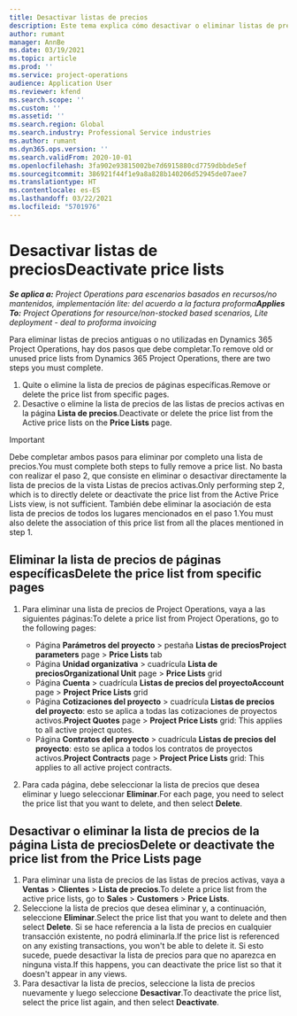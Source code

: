 ```yaml
---
title: Desactivar listas de precios
description: Este tema explica cómo desactivar o eliminar listas de precios antiguas o no utilizadas.
author: rumant
manager: AnnBe
ms.date: 03/19/2021
ms.topic: article
ms.prod: ''
ms.service: project-operations
audience: Application User
ms.reviewer: kfend
ms.search.scope: ''
ms.custom: ''
ms.assetid: ''
ms.search.region: Global
ms.search.industry: Professional Service industries
ms.author: rumant
ms.dyn365.ops.version: ''
ms.search.validFrom: 2020-10-01
ms.openlocfilehash: 3fa902e93815002be7d6915880cd7759dbbde5ef
ms.sourcegitcommit: 386921f44f1e9a8a828b140206d52945de07aee7
ms.translationtype: HT
ms.contentlocale: es-ES
ms.lasthandoff: 03/22/2021
ms.locfileid: "5701976"
---
```

# <a name="deactivate-price-lists"></a><span data-ttu-id="ab961-103">Desactivar listas de precios</span><span class="sxs-lookup"><span data-stu-id="ab961-103">Deactivate price lists</span></span> 

<span data-ttu-id="ab961-104">_**Se aplica a:** Project Operations para escenarios basados en recursos/no mantenidos, implementación lite: del acuerdo a la factura proforma_</span><span class="sxs-lookup"><span data-stu-id="ab961-104">_**Applies To:** Project Operations for resource/non-stocked based scenarios, Lite deployment - deal to proforma invoicing_</span></span>

<span data-ttu-id="ab961-105">Para eliminar listas de precios antiguas o no utilizadas en Dynamics 365 Project Operations, hay dos pasos que debe completar.</span><span class="sxs-lookup"><span data-stu-id="ab961-105">To remove old or unused price lists from Dynamics 365 Project Operations, there are two steps you must complete.</span></span> 

1. <span data-ttu-id="ab961-106">Quite o elimine la lista de precios de páginas específicas.</span><span class="sxs-lookup"><span data-stu-id="ab961-106">Remove or delete the price list from specific pages.</span></span>
2. <span data-ttu-id="ab961-107">Desactive o elimine la lista de precios de las listas de precios activas en la página **Lista de precios**.</span><span class="sxs-lookup"><span data-stu-id="ab961-107">Deactivate or delete the price list from the Active price lists on the **Price Lists** page.</span></span>

>[!IMPORTANT]
> <span data-ttu-id="ab961-108">Debe completar ambos pasos para eliminar por completo una lista de precios.</span><span class="sxs-lookup"><span data-stu-id="ab961-108">You must complete both steps to fully remove a price list.</span></span> <span data-ttu-id="ab961-109">No basta con realizar el paso 2, que consiste en eliminar o desactivar directamente la lista de precios de la vista Listas de precios activas.</span><span class="sxs-lookup"><span data-stu-id="ab961-109">Only performing step 2, which is to directly delete or deactivate the price list from the Active Price Lists view, is not sufficient.</span></span> <span data-ttu-id="ab961-110">También debe eliminar la asociación de esta lista de precios de todos los lugares mencionados en el paso 1.</span><span class="sxs-lookup"><span data-stu-id="ab961-110">You must also delete the association of this price list from all the places mentioned in step 1.</span></span>

## <a name="delete-the-price-list-from-specific-pages"></a><span data-ttu-id="ab961-111">Eliminar la lista de precios de páginas específicas</span><span class="sxs-lookup"><span data-stu-id="ab961-111">Delete the price list from specific pages</span></span>
1. <span data-ttu-id="ab961-112">Para eliminar una lista de precios de Project Operations, vaya a las siguientes páginas:</span><span class="sxs-lookup"><span data-stu-id="ab961-112">To delete a price list from Project Operations, go to the following pages:</span></span>  

      - <span data-ttu-id="ab961-113">Página **Parámetros del proyecto** > pestaña **Listas de precios**</span><span class="sxs-lookup"><span data-stu-id="ab961-113">**Project parameters** page > **Price Lists** tab</span></span>
      - <span data-ttu-id="ab961-114">Página **Unidad organizativa** > cuadrícula **Lista de precios**</span><span class="sxs-lookup"><span data-stu-id="ab961-114">**Organizational Unit** page > **Price Lists** grid</span></span>
      - <span data-ttu-id="ab961-115">Página **Cuenta** > cuadrícula **Listas de precios del proyecto**</span><span class="sxs-lookup"><span data-stu-id="ab961-115">**Account** page > **Project Price Lists** grid</span></span>
      - <span data-ttu-id="ab961-116">Página **Cotizaciones del proyecto** > cuadrícula **Listas de precios del proyecto**: esto se aplica a todas las cotizaciones de proyectos activos.</span><span class="sxs-lookup"><span data-stu-id="ab961-116">**Project Quotes** page > **Project Price Lists** grid: This applies to all active project quotes.</span></span>
      - <span data-ttu-id="ab961-117">Página **Contratos del proyecto** > cuadrícula **Listas de precios del proyecto**: esto se aplica a todos los contratos de proyectos activos.</span><span class="sxs-lookup"><span data-stu-id="ab961-117">**Project Contracts** page > **Project Price Lists** grid: This applies to all active project contracts.</span></span>

 2. <span data-ttu-id="ab961-118">Para cada página, debe seleccionar la lista de precios que desea eliminar y luego seleccionar **Eliminar**.</span><span class="sxs-lookup"><span data-stu-id="ab961-118">For each page, you need to select the price list that you want to delete, and then select **Delete**.</span></span> 
 
## <a name="delete-or-deactivate-the-price-list-from-the-price-lists-page"></a><span data-ttu-id="ab961-119">Desactivar o eliminar la lista de precios de la página Lista de precios</span><span class="sxs-lookup"><span data-stu-id="ab961-119">Delete or deactivate the price list from the Price Lists page</span></span>
 
1. <span data-ttu-id="ab961-120">Para eliminar una lista de precios de las listas de precios activas, vaya a **Ventas** > **Clientes** > **Lista de precios**.</span><span class="sxs-lookup"><span data-stu-id="ab961-120">To delete a price list from the active price lists, go to **Sales** > **Customers** > **Price Lists**.</span></span> 
2. <span data-ttu-id="ab961-121">Seleccione la lista de precios que desea eliminar y, a continuación, seleccione **Eliminar**.</span><span class="sxs-lookup"><span data-stu-id="ab961-121">Select the price list that you want to delete and then select **Delete**.</span></span> <span data-ttu-id="ab961-122">Si se hace referencia a la lista de precios en cualquier transacción existente, no podrá eliminarla.</span><span class="sxs-lookup"><span data-stu-id="ab961-122">If the price list is referenced on any existing transactions, you won't be able to delete it.</span></span> <span data-ttu-id="ab961-123">Si esto sucede, puede desactivar la lista de precios para que no aparezca en ninguna vista.</span><span class="sxs-lookup"><span data-stu-id="ab961-123">If this happens, you can deactivate the price list so that it doesn't appear in any views.</span></span> 
3. <span data-ttu-id="ab961-124">Para desactivar la lista de precios, seleccione la lista de precios nuevamente y luego seleccione **Desactivar**.</span><span class="sxs-lookup"><span data-stu-id="ab961-124">To deactivate the price list, select the price list again, and then select **Deactivate**.</span></span>   
